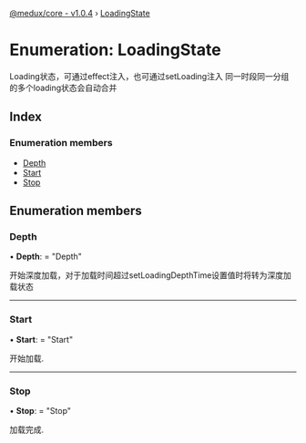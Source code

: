 [@medux/core - v1.0.4](../README.md) › [LoadingState](loadingstate.md)

# Enumeration: LoadingState

Loading状态，可通过effect注入，也可通过setLoading注入
同一时段同一分组的多个loading状态会自动合并

## Index

### Enumeration members

* [Depth](loadingstate.md#depth)
* [Start](loadingstate.md#start)
* [Stop](loadingstate.md#stop)

## Enumeration members

###  Depth

• **Depth**: = "Depth"

开始深度加载，对于加载时间超过setLoadingDepthTime设置值时将转为深度加载状态

___

###  Start

• **Start**: = "Start"

开始加载.

___

###  Stop

• **Stop**: = "Stop"

加载完成.
